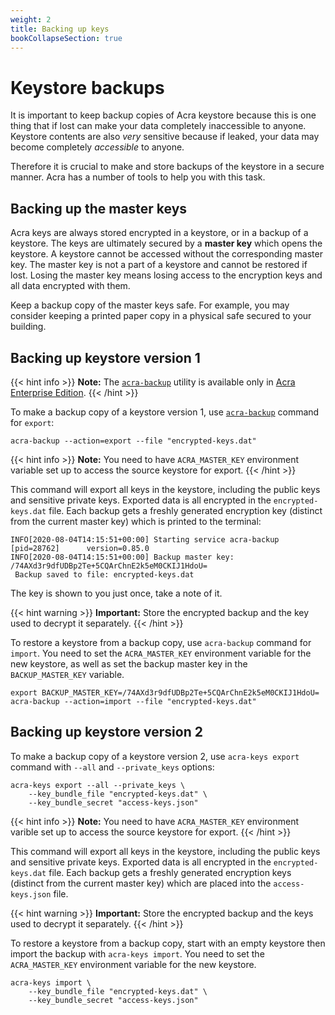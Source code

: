 ```yaml
---
weight: 2
title: Backing up keys
bookCollapseSection: true
---
```


# Keystore backups

It is important to keep backup copies of Acra keystore because
this is one thing that if lost can make your data completely inaccessible to anyone.
Keystore contents are also *very* sensitive because if leaked,
your data may become completely *accessible* to anyone.

Therefore it is crucial to make and store backups of the keystore in a secure manner.
Acra has a number of tools to help you with this task.

## Backing up the master keys

Acra keys are always stored encrypted in a keystore, or in a backup of a keystore.
The keys are ultimately secured by a **master key** which opens the keystore.
A keystore cannot be accessed without the corresponding master key.
The master key is not a part of a keystore and cannot be restored if lost.
Losing the master key means losing access to the encryption keys and all data encrypted with them.

Keep a backup copy of the master keys safe.
For example, you may consider keeping a printed paper copy in a physical safe secured to your building.

## Backing up keystore version 1

{{< hint info >}}
**Note:**
The [`acra-backup`](/acra/configuring-maintaining/general-configuration/acra-backup) utility is available only in [Acra Enterprise Edition](/acra/enterprise-edition/).
{{< /hint >}}

To make a backup copy of a keystore version 1,
use [`acra-backup`](/acra/configuring-maintaining/general-configuration/acra-backup) command for `export`:

```shell
acra-backup --action=export --file "encrypted-keys.dat"
```

{{< hint info >}}
**Note:**
You need to have `ACRA_MASTER_KEY` environment variable set up
to access the source keystore for export.
{{< /hint >}}

This command will export all keys in the keystore,
including the public keys and sensitive private keys.
Exported data is all encrypted in the `encrypted-keys.dat` file.
Each backup gets a freshly generated encryption key (distinct from the current master key)
which is printed to the terminal:

```
INFO[2020-08-04T14:15:51+00:00] Starting service acra-backup [pid=28762]      version=0.85.0
INFO[2020-08-04T14:15:51+00:00] Backup master key: /74AXd3r9dfUDBp2Te+5CQArChnE2k5eM0CKIJ1HdoU=
 Backup saved to file: encrypted-keys.dat
```

The key is shown to you just once, take a note of it.

{{< hint warning >}}
**Important:**
Store the encrypted backup and the key used to decrypt it separately.
{{< /hint >}}

To restore a keystore from a backup copy,
use `acra-backup` command for `import`.
You need to set the `ACRA_MASTER_KEY` environment variable for the new keystore,
as well as set the backup master key in the `BACKUP_MASTER_KEY` variable.

```shell
export BACKUP_MASTER_KEY=/74AXd3r9dfUDBp2Te+5CQArChnE2k5eM0CKIJ1HdoU=
acra-backup --action=import --file "encrypted-keys.dat"
```

## Backing up keystore version 2

To make a backup copy of a keystore version 2,
use `acra-keys export` command with `--all` and `--private_keys` options:

```shell
acra-keys export --all --private_keys \
    --key_bundle_file "encrypted-keys.dat" \
    --key_bundle_secret "access-keys.json"
```

{{< hint info >}}
**Note:**
You need to have `ACRA_MASTER_KEY` environment varible set up
to access the source keystore for export.
{{< /hint >}}

This command will export all keys in the keystore,
including the public keys and sensitive private keys.
Exported data is all encrypted in the `encrypted-keys.dat` file.
Each backup gets a freshly generated encryption keys (distinct from the current master key)
which are placed into the `access-keys.json` file.

{{< hint warning >}}
**Important:**
Store the encrypted backup and the keys used to decrypt it separately.
{{< /hint >}}

To restore a keystore from a backup copy, start with an empty keystore
then import the backup with `acra-keys import`.
You need to set the `ACRA_MASTER_KEY` environment variable for the new keystore.

```shell
acra-keys import \
    --key_bundle_file "encrypted-keys.dat" \
    --key_bundle_secret "access-keys.json"
```

<!--
TODO: How do I make an empty keystore?
It does not seem to be possible at the moment. Well, other than
    mkdir .acrakeys
    echo -n "Acra Keystore v2" > .acrakeys/version
If ".acrakeys" is missing, just doing "acra-keys import" fails.
-->

